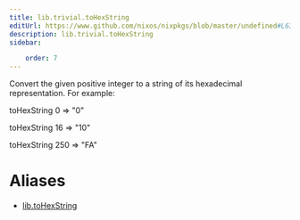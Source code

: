 ```yaml
---
title: lib.trivial.toHexString
editUrl: https://www.github.com/nixos/nixpkgs/blob/master/undefined#L632C17
description: lib.trivial.toHexString
sidebar:

    order: 7
---
```


Convert the given positive integer to a string of its hexadecimal
representation. For example:

toHexString 0 => "0"

toHexString 16 => "10"

toHexString 250 => "FA"


# Aliases

- [lib.toHexString](/nix-doc-comments/reference/lib/lib-tohexstring)



